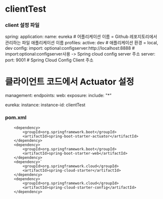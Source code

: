 # clientTest

### client 설정 파일
spring:
  application:
    name: eureka     # 어플리케이션 이름 = Github 레포지토리에서 관리하는 파일 애플리케이션 이름
  profiles:
    active: dev     # 애플리케이션 환경 = local, dev
  config:
    import: optional:configserver:http://localhost:8888 # import:optional:configserver사용 -> Spring cloud config server 주소
server:
  port: 9001     # Spring Cloud Config Client 주소

# 클라이언트 코드에서 Actuator 설정
management:
  endpoints:
    web:
      exposure:
        include: "*"

eureka:
  instance:
    instance-id: clientTest

### pom.xml
		<dependency>
			<groupId>org.springframework.boot</groupId>
			<artifactId>spring-boot-starter-actuator</artifactId>
		</dependency>
		<dependency>
			<groupId>org.springframework.boot</groupId>
			<artifactId>spring-boot-starter-web</artifactId>
		</dependency>
		<dependency>`
			<groupId>org.springframework.cloud</groupId>
			<artifactId>spring-cloud-starter</artifactId>
		</dependency>
		<dependency>
			<groupId>org.springframework.cloud</groupId>
			<artifactId>spring-cloud-starter-config</artifactId>
		</dependency>

